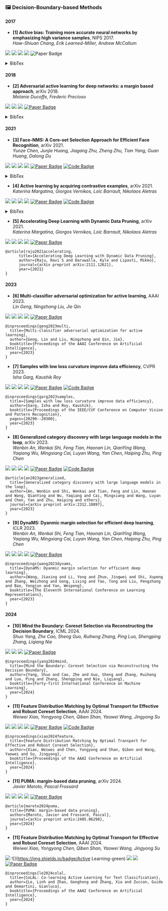 ### 🖼️ Decision-Boundary-based Methods

#### 2017

- **[1] Active bias: Training more accurate neural networks by emphasizing high variance samples**, NIPS 2017.  
  *Haw-Shiuan Chang, Erik Learned-Miller, Andrew McCallum*

![](https://img.shields.io/badge/Active_bias-blue) ![](https://img.shields.io/badge/Active_Learning-green)  ![](https://img.shields.io/badge/Decision_Boundary-red) ![](https://img.shields.io/badge/Dataset_Pruning-orange)
<img src="https://img.shields.io/badge/NeurlPS-Paper-%23D2691E" alt="Paper Badge">

  <details> <summary>BibTex</summary>


  ```bibtex
@article{chang2017active,
  title={Active bias: Training more accurate neural networks by emphasizing high variance samples},
  author={Chang, Haw-Shiuan and Learned-Miller, Erik and McCallum, Andrew},
  journal={Advances in Neural Information Processing Systems},
  volume={30},
  year={2017}
}
  ```

  </details> 

#### 2018

- **[2] Adversarial active learning for deep networks: a margin based approach**, arXiv 2018.  
  *Melanie Ducoffe, Frederic Precioso*

![](https://img.shields.io/badge/Active_Learning-green)  ![](https://img.shields.io/badge/Decision_Boundary-red) ![](https://img.shields.io/badge/Dataset_Pruning-orange)
<a href="https://arxiv.org/pdf/1203.3472"><img src="https://img.shields.io/badge/arXiv-Paper-%23D2691E?logo=arXiv" alt="Paper Badge"></a>

  <details> <summary>BibTex</summary>


  ```bibtex
@article{ducoffe2018adversarial,
  title={Adversarial active learning for deep networks: a margin based approach},
  author={Ducoffe, Melanie and Precioso, Frederic},
  journal={arXiv preprint arXiv:1802.09841},
  year={2018}
}
  ```

  </details> 

#### 2021

- **[3] Face-NMS: A Core-set Selection Approach for Efficient Face Recognition**, arXiv 2021.  
  *Yunze Chen, Junjie Huang, Jiagang Zhu, Zheng Zhu, Tian Yang, Guan Huang, Dalong Du*

![](https://img.shields.io/badge/Face_NMS-blue) ![](https://img.shields.io/badge/Face_Recognition-green)  ![](https://img.shields.io/badge/Decision_Boundary-red) ![](https://img.shields.io/badge/Dataset_Pruning-orange)
<a href="https://proceedings.neurips.cc/paper_files/paper/2023/file/749252feedd44f7f10d47ec1d674a2f8-Paper-Conference.pdf"><img src="https://img.shields.io/badge/arXiv-Paper-%23D2691E?logo=arXiv" alt="Paper Badge"></a>
<a href="https://github.com/HuangJunJie2017/Face-NMS"><img src="https://img.shields.io/badge/GitHub-Code-brightgreen?logo=github" alt="Code Badge"></a>

  <details> <summary>BibTex</summary>

```LaTeX
@article{chen2021face,
  title={Face-NMS: A Core-set Selection Approach for Efficient Face Recognition},
  author={Chen, Yunze and Huang, Junjie and Zhu, Jiagang and Zhu, Zheng and Yang, Tian and Huang, Guan and Du, Dalong},
  journal={arXiv preprint arXiv:2109.04698},
  year={2021}
}
```

  </details> 

- **[4] Active learning by acquiring contrastive examples**, arXiv 2021.  
  *Katerina Margatina, Giorgos Vernikos, Loïc Barrault, Nikolaos Aletras*

![](https://img.shields.io/badge/CAL-blue) ![](https://img.shields.io/badge/Active_Learning-green)  ![](https://img.shields.io/badge/Decision_Boundary-red) ![](https://img.shields.io/badge/Dataset_Pruning-orange)
<a href="https://proceedings.neurips.cc/paper_files/paper/2023/file/749252feedd44f7f10d47ec1d674a2f8-Paper-Conference.pdf"><img src="https://img.shields.io/badge/arXiv-Paper-%23D2691E?logo=arXiv" alt="Paper Badge"></a>
<a href="https://github.com/mourga/contrastive-active-learning"><img src="https://img.shields.io/badge/GitHub-Code-brightgreen?logo=github" alt="Code Badge"></a>

  <details> <summary>BibTex</summary>

```LaTeX
@article{margatina2021active,
  title={Active learning by acquiring contrastive examples},
  author={Margatina, Katerina and Vernikos, Giorgos and Barrault, Lo{\"\i}c and Aletras, Nikolaos},
  journal={arXiv preprint arXiv:2109.03764},
  year={2021}
}
```

  </details> 

- **[5] Accelerating Deep Learning with Dynamic Data Pruning**, arXiv 2021.  
  *Katerina Margatina, Giorgos Vernikos, Loïc Barrault, Nikolaos Aletras*

![](https://img.shields.io/badge/Sometimes-blue) ![](https://img.shields.io/badge/Image_Classification-green)  ![](https://img.shields.io/badge/Decision_Boundary-red) ![](https://img.shields.io/badge/Dataset_Pruning-orange)
<a href="https://proceedings.neurips.cc/paper_files/paper/2023/file/749252feedd44f7f10d47ec1d674a2f8-Paper-Conference.pdf"><img src="https://img.shields.io/badge/arXiv-Paper-%23D2691E?logo=arXiv" alt="Paper Badge"></a>

```
@article{raju2021accelerating,
      title={Accelerating Deep Learning with Dynamic Data Pruning}, 
      author={Raju, Ravi S and Daruwalla, Kyle and Lipasti, Mikko},
      journal={arXiv preprint arXiv:2111.12621},
      year={2021}
}
```

  </details> 

#### 2023

- **[6] Multi-classifier adversarial optimization for active learning**, AAAI 2023.  
  *Lin Geng, Ningzhong Liu, Jie Qin*

![](https://img.shields.io/badge/C^3-blue) ![](https://img.shields.io/badge/Active_Learning-green)  ![](https://img.shields.io/badge/Decision_Boundary-red) ![](https://img.shields.io/badge/Dataset_Pruning-orange)
<a href="https://arxiv.org/pdf/2401.16193"><img src="https://img.shields.io/badge/AAAI-Paper-%23D2691E" alt="Paper Badge"></a>

```
@inproceedings{geng2023multi,
  title={Multi-classifier adversarial optimization for active learning},
  author={Geng, Lin and Liu, Ningzhong and Qin, Jie},
  booktitle={Proceedings of the AAAI Conference on Artificial Intelligence},
  year={2023}
}
```

  </details> 

- **[7] Samples with low loss curvature improve data efficiency**, CVPR 2023.  
  *Isha Garg, Kaushik Roy*

![](https://img.shields.io/badge/SLo_Curves-blue) ![](https://img.shields.io/badge/Image_Classification-green)  ![](https://img.shields.io/badge/Decision_Boundary-red) ![](https://img.shields.io/badge/Dataset_Pruning-orange)
<a href="https://openaccess.thecvf.com/content_cvpr_2017/poster/739_POSTER.pdf"><img src="https://img.shields.io/badge/CVPR-Paper-%23D2691E" alt="Paper Badge"></a>
<a href="https://github.com/isha-garg/SLo-Curves"><img src="https://img.shields.io/badge/GitHub-Code-brightgreen?logo=github" alt="Code Badge"></a>

```
@inproceedings{garg2023samples,
  title={Samples with low loss curvature improve data efficiency},
  author={Garg, Isha and Roy, Kaushik},
  booktitle={Proceedings of the IEEE/CVF Conference on Computer Vision and Pattern Recognition},
  pages={20290--20300},
  year={2023}
}
```

  </details> 

- **[8] Generalized category discovery with large language models in the loop**, arXiv 2023.  
  *Wenbin An, Wenkai Shi, Feng Tian, Haonan Lin, QianYing Wang, Yaqiang Wu, Mingxiang Cai, Luyan Wang, Yan Chen, Haiping Zhu, Ping Chen*

![](https://img.shields.io/badge/LIS-blue) ![](https://img.shields.io/badge/Active_Learning-green)  ![](https://img.shields.io/badge/Decision_Boundary-red) ![](https://img.shields.io/badge/Dataset_Pruning-orange)
<a href="https://proceedings.neurips.cc/paper_files/paper/2023/file/749252feedd44f7f10d47ec1d674a2f8-Paper-Conference.pdf"><img src="https://img.shields.io/badge/arXiv-Paper-%23D2691E?logo=arXiv" alt="Paper Badge"></a>
<a href="https://github.com/Lackel/LOOP"><img src="https://img.shields.io/badge/GitHub-Code-brightgreen?logo=github" alt="Code Badge"></a>

```
@article{an2023generalized,
  title={Generalized category discovery with large language models in the loop},
  author={An, Wenbin and Shi, Wenkai and Tian, Feng and Lin, Haonan and Wang, QianYing and Wu, Yaqiang and Cai, Mingxiang and Wang, Luyan and Chen, Yan and Zhu, Haiping and others},
  journal={arXiv preprint arXiv:2312.10897},
  year={2023}
}
```

  </details> 

- **[9] DynaMS: Dyanmic margin selection for efficient deep learning**, ICLR 2023.  
  *Wenbin An, Wenkai Shi, Feng Tian, Haonan Lin, QianYing Wang, Yaqiang Wu, Mingxiang Cai, Luyan Wang, Yan Chen, Haiping Zhu, Ping Chen*

![](https://img.shields.io/badge/DynaMS-blue) ![](https://img.shields.io/badge/Image_Classification-green)  ![](https://img.shields.io/badge/Decision_Boundary-red) ![](https://img.shields.io/badge/Dataset_Pruning-orange)
<a href="https://fanlai.me/assets/papers/coreset-iclr23.pdf"><img src="https://img.shields.io/badge/ICLR-Paper-%23D2691E" alt="Paper Badge"></a>

```
@inproceedings{wang2023dynams,
  title={DynaMS: Dyanmic margin selection for efficient deep learning},
  author={Wang, Jiaxing and Li, Yong and Zhuo, Jingwei and Shi, Xupeng and Zhang, Weizhong and Gong, Lixing and Tao, Tong and Liu, Pengzhang and Bao, Yongjun and Yan, Weipeng},
  booktitle={The Eleventh International Conference on Learning Representations},
  year={2023}
}
```

  </details> 

#### 2024

- **[10] Mind the Boundary: Coreset Selection via Reconstructing the Decision Boundary**, ICML 2024.  
  *Shuo Yang, Zhe Cao, Sheng Guo, Ruiheng Zhang, Ping Luo, Shengping Zhang, Liqiang Nie*

![](https://img.shields.io/badge/Image_Classification-green)  ![](https://img.shields.io/badge/Decision_Boundary-red) ![](https://img.shields.io/badge/Dataset_Pruning-orange)
<a href="https://fanlai.me/assets/papers/coreset-iclr23.pdf"><img src="https://img.shields.io/badge/ICML-Paper-%23D2691E" alt="Paper Badge"></a>

```
@inproceedings{yang2024mind,
  title={Mind the Boundary: Coreset Selection via Reconstructing the Decision Boundary},
  author={Yang, Shuo and Cao, Zhe and Guo, Sheng and Zhang, Ruiheng and Luo, Ping and Zhang, Shengping and Nie, Liqiang},
  booktitle={Forty-first International Conference on Machine Learning},
  year={2024}
}
```

  </details> 

- **[11] Feature Distribution Matching by Optimal Transport for Effective and Robust Coreset Selection**, AAAI 2024.  
  *Weiwei Xiao, Yongyong Chen, Qiben Shan, Yaowei Wang, Jingyong Su*

![](https://img.shields.io/badge/FDMat-blue) ![](https://img.shields.io/badge/Image_Classification-green)  ![](https://img.shields.io/badge/Decision_Boundary-red) ![](https://img.shields.io/badge/Dataset_Pruning-orange)
<a href="https://arxiv.org/pdf/2401.16193"><img src="https://img.shields.io/badge/AAAI-Paper-%23D2691E" alt="Paper Badge"></a>
<a href="https://github.com/successhaha/FDMat"><img src="https://img.shields.io/badge/GitHub-Code-brightgreen?logo=github" alt="Code Badge"></a>

```
@inproceedings{xiao2024feature,
  title={Feature Distribution Matching by Optimal Transport for Effective and Robust Coreset Selection},
  author={Xiao, Weiwei and Chen, Yongyong and Shan, Qiben and Wang, Yaowei and Su, Jingyong},
  booktitle={Proceedings of the AAAI Conference on Artificial Intelligence},
  year={2024}
}
```

  </details> 

- **[11] PUMA: margin-based data pruning**, arXiv 2024.  
  *Javier Maroto, Pascal Frossard*

![](https://img.shields.io/badge/PUMA-blue) ![](https://img.shields.io/badge/Image_Classification-green)  ![](https://img.shields.io/badge/Decision_Boundary-red) ![](https://img.shields.io/badge/Dataset_Pruning-orange)
<a href="https://proceedings.neurips.cc/paper_files/paper/2023/file/749252feedd44f7f10d47ec1d674a2f8-Paper-Conference.pdf"><img src="https://img.shields.io/badge/arXiv-Paper-%23D2691E?logo=arXiv" alt="Paper Badge"></a>

```
@article{maroto2024puma,
  title={PUMA: margin-based data pruning},
  author={Maroto, Javier and Frossard, Pascal},
  journal={arXiv preprint arXiv:2405.06298},
  year={2024}
}
```

  </details> 

- **[11] Feature Distribution Matching by Optimal Transport for Effective and Robust Coreset Selection**, AAAI 2024.  
  *Weiwei Xiao, Yongyong Chen, Qiben Shan, Yaowei Wang, Jingyong Su*

![](https://img.shields.io/badge/CoLAL-blue) ![](https://img.shields.io/badge/Active Learning-green)  ![](https://img.shields.io/badge/Decision_Boundary-red) ![](https://img.shields.io/badge/Dataset_Pruning-orange)
<a href="https://arxiv.org/pdf/2401.16193"><img src="https://img.shields.io/badge/AAAI-Paper-%23D2691E" alt="Paper Badge"></a>

```
@inproceedings{le2024colal,
  title={CoLAL: Co-learning Active Learning for Text Classification},
  author={Le, Linh and Zhao, Genghong and Zhang, Xia and Zuccon, Guido and Demartini, Gianluca},
  booktitle={Proceedings of the AAAI Conference on Artificial Intelligence},
  year={2024}
}
```

  </details> 